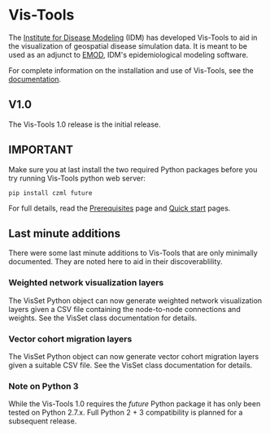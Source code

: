 Vis-Tools
=========

The [Institute for Disease Modeling](http://www.idmod.org>) (IDM)  has developed Vis-Tools to aid in the
visualization of geospatial disease simulation data. It is meant to be used as
an adjunct to [EMOD](http://idmod.org/software), IDM's epidemiological modeling
software.

For complete information on the installation and use of Vis-Tools, see the
[documentation](https://institutefordiseasemodeling.github.io/Documentation/vis-tools/index).

V1.0
----

The Vis-Tools 1.0 release is the initial release.

IMPORTANT
---------

Make sure you at last install the two required Python packages before you try
running Vis-Tools python web server:

    pip install czml future

For full details, read the [Prerequisites](https://institutefordiseasemodeling.github.io/Documentation/vis-tools/prereqs.html)
page and [Quick start](https://institutefordiseasemodeling.github.io/Documentation/vis-tools/intro.html)
pages.

Last minute additions
---------------------

There were some last minute additions to Vis-Tools that are only minimally
documented. They are noted here to aid in their discoverablility.

### Weighted network visualization layers
The VisSet Python object can now generate weighted network visualization layers
given a CSV file containing the node-to-node connections and weights. See the
VisSet class documentation for details.

### Vector cohort migration layers
The VisSet Python object can now generate vector cohort migration layers given
a suitable CSV file. See the VisSet class documentation for details.

### Note on Python 3
While the Vis-Tools 1.0 requires the *future* Python package it has only been
tested on Python 2.7.x. Full Python 2 + 3 compatibility is planned for a
subsequent release.

